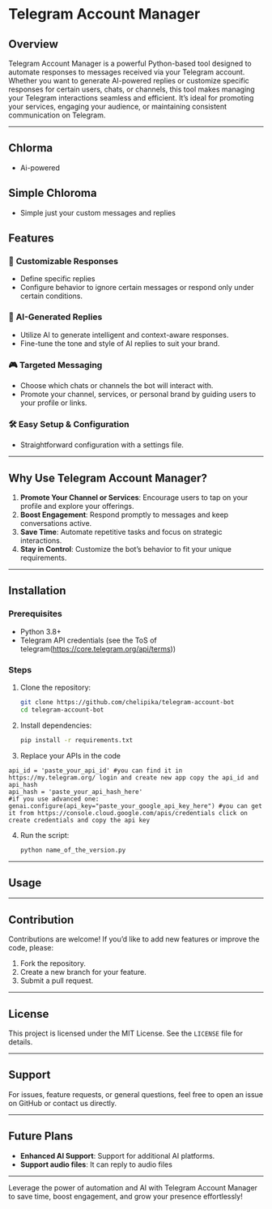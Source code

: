 # Telegram Account Manager

## Overview

Telegram Account Manager is a powerful Python-based tool designed to automate responses to messages received via your Telegram account. Whether you want to generate AI-powered replies or customize specific responses for certain users, chats, or channels, this tool makes managing your Telegram interactions seamless and efficient. It’s ideal for promoting your services, engaging your audience, or maintaining consistent communication on Telegram.

---
## Chlorma
- Ai-powered

## Simple Chloroma
- Simple just your custom messages and replies
## Features

### 🔧 **Customizable Responses**
- Define specific replies
- Configure behavior to ignore certain messages or respond only under certain conditions.

### 🧠 **AI-Generated Replies**
- Utilize AI to generate intelligent and context-aware responses.
- Fine-tune the tone and style of AI replies to suit your brand.

### 🎮 **Targeted Messaging**
- Choose which chats or channels the bot will interact with.
- Promote your channel, services, or personal brand by guiding users to your profile or links.

### 🛠️ **Easy Setup & Configuration**
- Straightforward configuration with a settings file.

---

## Why Use Telegram Account Manager?

1. **Promote Your Channel or Services**: Encourage users to tap on your profile and explore your offerings.
2. **Boost Engagement**: Respond promptly to messages and keep conversations active.
3. **Save Time**: Automate repetitive tasks and focus on strategic interactions.
4. **Stay in Control**: Customize the bot’s behavior to fit your unique requirements.

---

## Installation

### Prerequisites
- Python 3.8+
- Telegram API credentials (see the ToS of telegram(https://core.telegram.org/api/terms))

### Steps
1. Clone the repository:
   ```bash
   git clone https://github.com/chelipika/telegram-account-bot
   cd telegram-account-bot
   ```

2. Install dependencies:
   ```bash
   pip install -r requirements.txt
   ```
3. Replace your APIs in the code
  ``` code
  api_id = 'paste_your_api_id' #you can find it in https://my.telegram.org/ login and create new app copy the api_id and api_hash
  api_hash = 'paste_your_api_hash_here'
  #if you use advanced one:
  genai.configure(api_key="paste_your_google_api_key_here") #you can get it from https://console.cloud.google.com/apis/credentials click on create credentials and copy the api key
  ```
4. Run the script:
   ```bash
   python name_of_the_version.py
   ```

---

## Usage




---


## Contribution

Contributions are welcome! If you’d like to add new features or improve the code, please:
1. Fork the repository.
2. Create a new branch for your feature.
3. Submit a pull request.
---

## License

This project is licensed under the MIT License. See the `LICENSE` file for details.

---

## Support

For issues, feature requests, or general questions, feel free to open an issue on GitHub or contact us directly.

---

## Future Plans
- **Enhanced AI Support**: Support for additional AI platforms.
- **Support audio files**: It can reply to audio files

---

Leverage the power of automation and AI with Telegram Account Manager to save time, boost engagement, and grow your presence effortlessly!

